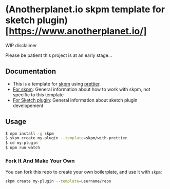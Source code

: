 # (Anotherplanet.io skpm template for sketch plugin)[https://www.anotherplanet.io/]

WIP disclaimer

Please be patient this project is at an early stage...

## Documentation

- This is a template for [skpm](https://github.com/skpm/skpm) using [prettier](https://github.com/prettier/prettier).
- [For skpm](https://github.com/skpm/skpm): General information about how to work with skpm, not specific to this template
- [For Sketch plugin](http://developer.sketchapp.com): General information about sketch plugin developement

## Usage

``` bash
$ npm install -g skpm
$ skpm create my-plugin --template=skpm/with-prettier
$ cd my-plugin
$ npm run watch
```

### Fork It And Make Your Own

You can fork this repo to create your own boilerplate, and use it with `skpm`:

``` bash
skpm create my-plugin --template=username/repo
```
